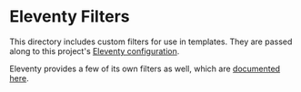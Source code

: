 # Eleventy Filters

This directory includes custom filters for use in templates. They are passed along to this project's [Eleventy configuration](https://www.11ty.io/docs/config/).

Eleventy provides a few of its own filters as well, which are [documented here](https://www.11ty.io/docs/filters/#universal-filters).
